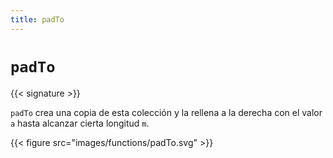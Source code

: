 ```yaml
---
title: padTo
---
```


# `padTo`

{{< signature >}}

`padTo` crea una copia de esta colección y la rellena a la derecha con el valor `a` hasta alcanzar cierta longitud `m`.

{{< figure src="images/functions/padTo.svg" >}}
